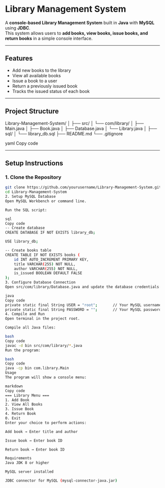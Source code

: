 # Library Management System

A **console-based Library Management System** built in **Java** with **MySQL** using **JDBC**.  
This system allows users to **add books, view books, issue books, and return books** in a simple console interface.

---

## Features

- Add new books to the library  
- View all available books  
- Issue a book to a user  
- Return a previously issued book  
- Tracks the issued status of each book  

---

## Project Structure

Library-Management-System/
│
├── src/
│ └── com/library/
│ ├── Main.java
│ ├── Book.java
│ ├── Database.java
│ └── Library.java
│
├── sql/
│ └── library_db.sql
├── README.md
└── .gitignore

yaml
Copy code

---

## Setup Instructions

### 1. Clone the Repository

```bash
git clone https://github.com/yourusername/Library-Management-System.git
cd Library-Management-System
2. Setup MySQL Database
Open MySQL Workbench or command line.

Run the SQL script:

sql
Copy code
-- Create database
CREATE DATABASE IF NOT EXISTS library_db;

USE library_db;

-- Create books table
CREATE TABLE IF NOT EXISTS books (
    id INT AUTO_INCREMENT PRIMARY KEY,
    title VARCHAR(255) NOT NULL,
    author VARCHAR(255) NOT NULL,
    is_issued BOOLEAN DEFAULT FALSE
);
3. Configure Database Connection
Open src/com/library/Database.java and update the database credentials:

java
Copy code
private static final String USER = "root";       // Your MySQL username
private static final String PASSWORD = "";       // Your MySQL password
4. Compile and Run
Open terminal in the project root.

Compile all Java files:

bash
Copy code
javac -d bin src/com/library/*.java
Run the program:

bash
Copy code
java -cp bin com.library.Main
Usage
The program will show a console menu:

markdown
Copy code
=== Library Menu ===
1. Add Book
2. View All Books
3. Issue Book
4. Return Book
0. Exit
Enter your choice to perform actions:

Add book → Enter title and author

Issue book → Enter book ID

Return book → Enter book ID

Requirements
Java JDK 8 or higher

MySQL server installed

JDBC connector for MySQL (mysql-connector-java.jar)

